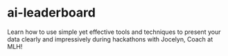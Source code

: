 # ai-leaderboard
Learn how to use simple yet effective tools and techniques to present your data clearly and impressively during hackathons with Jocelyn, Coach at MLH!
